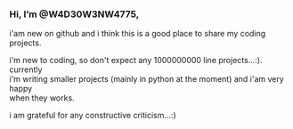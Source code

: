 <h3>Hi, I’m @W4D30W3NW4775,</h3>

<p>i'am new on github and i think this is a good place to share my coding projects.</p>

<p>i'm new to coding, so don't expect any 1000000000 line projects...:). currently<br>
  i'm writing smaller projects (mainly in python at the moment) and i'am very happy<br>
when they works.</p>


<p>i am grateful for any constructive criticism...:)</p>

<!---
W4D30W3NW4775/W4D30W3NW4775 is a ✨ special ✨ repository because its `README.md` (this file) appears on your GitHub profile.
You can click the Preview link to take a look at your changes.
--->
